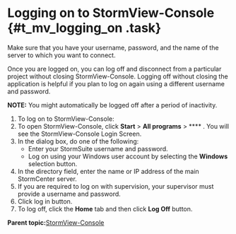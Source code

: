 # Logging on to StormView-Console {#t_mv_logging_on .task}

Make sure that you have your username, password, and the name of the server to which you want to connect.

Once you are logged on, you can log off and disconnect from a particular project without closing StormView-Console. Logging off without closing the application is helpful if you plan to log on again using a different username and password.

**NOTE:** You might automatically be logged off after a period of inactivity.

1.  To log on to StormView-Console:
2.  To open StormView-Console, click **Start** \> **All programs** \> **** . You will see the StormView-Console Login Screen.
3.  In the dialog box, do one of the following:
    -   Enter your StormSuite username and password.
    -   Log on using your Windows user account by selecting the **Windows** selection button.
4.  In the directory field, enter the name or IP address of the main StormCenter server.
5.  If you are required to log on with supervision, your supervisor must provide a username and password.
6.  Click log in button.
7.  To log off, click the **Home** tab and then click **Log Off** button.

**Parent topic:**[StormView-Console](../stormview_gettingstarted/stormview-gettingstarted_console_top.html)

